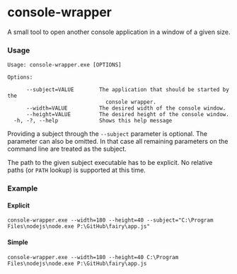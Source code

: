 console-wrapper
===============

A small tool to open another console application in a window of a given size.

### Usage

    Usage: console-wrapper.exe [OPTIONS]
    
    Options:
    
          --subject=VALUE        The application that should be started by the
                                   console wrapper.
          --width=VALUE          The desired width of the console window.
          --height=VALUE         The desired height of the console window.
      -h, -?, --help             Shows this help message

Providing a subject through the `--subject` parameter is optional. The parameter can also be omitted. In that case all remaining parameters on the command line are treated as the subject.

The path to the given subject executable has to be explicit. No relative paths (or `PATH` lookup) is supported at this time.

### Example

#### Explicit
    console-wrapper.exe --width=180 --height=40 --subject="C:\Program Files\nodejs\node.exe P:\GitHub\fairy\app.js"

#### Simple
    console-wrapper.exe --width=180 --height=40 C:\Program Files\nodejs\node.exe P:\GitHub\fairy\app.js